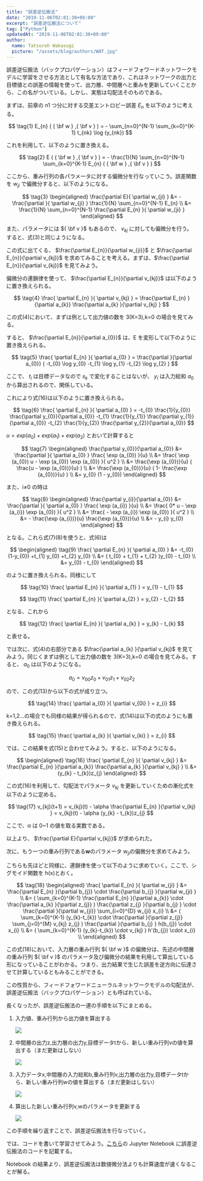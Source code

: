 ```yaml
---
title: "誤差逆伝搬法"
date: "2019-11-06T02:01:30+09:00"
excerpt: "誤差逆伝搬法について"
tag: ["Python"]
updatedAt: "2019-11-06T02:01:30+09:00"
author:
  name: Tatsuroh Wakasugi
  picture: "/assets/blog/authors/WAT.jpg"
---
```


誤差逆伝搬法（バックプロパゲーション）はフィードフォワードネットワークモデルに学習をさせる方法として有名な方法であり、これはネットワークの出力と目標値との誤差の情報を使って、出力層、中間層へと重みを更新していくことから、この名がついている。しかし、実態は勾配法そのものである。

まずは、前章の n1 つ分に対する交差エントロピー誤差 $E_{n}$ を以下のように考える。

$$
\tag{1}  E_{n} ( { \bf w } ,{ \bf v } ) = - \sum_{n=0}^{N-1} \sum_{k=0}^{K-1} t_{nk} \log (y_{nk})
$$

これを利用して、以下のように置き換える。

$$
\tag{2}  E ( { \bf w } ,{ \bf v } ) = - \frac{1}{N} \sum_{n=0}^{N-1} \sum_{k=0}^{K-1} E_{n} ( { \bf w } ,{ \bf v } )
$$

ここから、重み行列の各パラメータに対する偏微分を行なっていこう。誤差関数を $w_{ji}$ で偏微分すると、以下のようになる。

$$
\tag{3}
\begin{aligned}
\frac{\partial E}{ \partial w_{ji} }
    &= - \frac{\partial }{ \partial w_{ji} } \frac{1}{N} \sum_{n=0}^{N-1} E_{n} \\
    &= \frac{1}{N} \sum_{n=0}^{N-1} \frac{\partial E_{n} }{ \partial w_{ji} }
\end{aligned}
$$

また、パラメータには ${ \bf v }$ もあるので、 $v_{kj}$ に対しても偏微分を行う。すると、式(3)と同じようになる。

この式に出てくる、 $\frac{\partial E_{n}}{\partial w_{ji}}$ と $\frac{\partial E_{n}}{\partial v_{kj}}$ を求めてみることを考える。まずは、$\frac{\partial E_{n}}{\partial v_{kj}}$ を見てみよう。

偏微分の連鎖律を使って、 $\frac{\partial E_{n}}{\partial v_{kj}}$ は以下のように置き換えられる。

$$
\tag{4}  \frac{ \partial E_{n} }{ \partial v_{kj} } = \frac{\partial E_{n} }{\partial a_{k}}  \frac{\partial a_{k} }{\partial v_{kj} }
$$

この式(4)において、まずは例として出力値の数を 3(K=3),k=0 の場合を見てみる。

すると、 $\frac{\partial E_{n}}{\partial a_{0}}$ は、E を変形して以下のように置き換えられる。

$$
\tag{5}  \frac{ \partial E_{n} }{ \partial a_{0} } = \frac{\partial }{\partial a_{0}} ( -t_{0} \log y_{0} -t_{1} \log y_{1} -t_{2} \log y_{2} )
$$

ここで、 $t_{i}$ は目標データなので $s_{k}$ で変化することはないが、 $y_{i}$ は入力総和 $a_{0}$ から算出されるので、関係している。

これにより式(16)は以下のように置き換えられる。

$$
\tag{6}  \frac{ \partial E_{n} }{ \partial a_{0} } = -t_{0} \frac{1}{y_{0}} \frac{\partial y_{0}}{\partial a_{0}} -t_{1} \frac{1}{y_{1}} \frac{\partial y_{1}}{\partial a_{0}} -t_{2} \frac{1}{y_{2}} \frac{\partial y_{2}}{\partial a_{0}}
$$

$u=exp(a_{0}) + exp(a_{1}) + exp(a_{2})$ とおいて計算すると

$$
\tag{7}
\begin{aligned}
\frac{\partial y_{0}}{\partial a_{0}}
    &= \frac{\partial }{ \partial a_{0} } \frac{ \exp (a_{0}) }{u} \\
    &= \frac{ \exp (a_{0}) u - \exp (a_{0}) \exp (a_{0}) }{ u^2 }  \\
    &= \frac{\exp (a_{0})}{u} ( \frac{u - \exp (a_{0})}{u} ) \\
    &= \frac{\exp (a_{0})}{u} ( 1- \frac{\exp (a_{0})}{u} ) \\
    &= y_{0} (1 - y_{0})
\end{aligned}
$$

また、i≠0 の時は

$$
\tag{8}
\begin{aligned}
\frac{\partial y_{i}}{\partial a_{0}}
    &= \frac{\partial }{ \partial a_{0} } \frac{ \exp (a_{i}) }{u} \\
    &= \frac{ 0* u - \exp (a_{i}) \exp (a_{0}) }{ u^2 }  \\
    &= \frac{ - \exp (a_{i}) \exp (a_{0}) }{ u^2 }  \\
    &= - \frac{\exp (a_{i})}{u} \frac{\exp (a_{0})}{u} \\
    &= - y_{i} y_{0}
\end{aligned}
$$

となる。これら式(7)(8)を使うと、式(6)は

$$
\begin{aligned}
\tag{9}  \frac{ \partial E_{n} }{ \partial a_{0} }
        &= -t_{0} (1-y_{0}) +t_{1} y_{0} +t_{2} y_{0} \\
        &= ( t_{0} + t_{1} + t_{2} )y_{0} - t_{0} \\
        &= y_{0} - t_{0}
\end{aligned}
$$

のように置き換えられる。同様にして

$$
\tag{10}  \frac{ \partial E_{n} }{ \partial a_{1} } = y_{1} - t_{1}
$$

$$
\tag{11}  \frac{ \partial E_{n} }{ \partial a_{2} } = y_{2} - t_{2}
$$

となる、これから

$$
\tag{12}  \frac{ \partial E_{n} }{ \partial a_{k} } = y_{k} - t_{k}
$$

と表せる。

では次に、式(4)の右部分である $\frac{\partial a_{k} }{\partial v_{kj}$ を見てみよう。同じくまずは例として出力値の数を 3(K=3),k=0 の場合を見てみる。すると、 $a_{0}$ は以下のようになる。

$$
\tag{13}  a_{0}= v_{00} z_{0} + v_{01} z_{1} + v_{02} z_{2}
$$

ので、この式(13)から以下の式が成り立つ。

$$
\tag{14}  \frac{ \partial a_{0} }{ \partial v_{0i} } = z_{i}
$$

k=1,2...の場合でも同様の結果が得られるので、式(14)は以下の式のようにも置き換えられる。

$$
\tag{15}  \frac{ \partial a_{k} }{ \partial v_{ki} } = z_{i}
$$

では、この結果を式(15)と合わせてみよう。すると、以下のようになる。

$$
\begin{aligned}
\tag{16}  \frac{ \partial E_{n} }{ \partial v_{kj} }
    &= \frac{\partial E_{n} }{\partial a_{k}}  \frac{\partial a_{k} }{\partial v_{kj} } \\
    &= (y_{k} - t_{k})z_{j}
\end{aligned}
$$

この式(16)を利用して、勾配法でパラメータ $v_{kj}$ を更新していくための漸化式を以下のように定める。

$$
\tag{17}  v_{kj}(t+1)
    = v_{kj}(t) - \alpha \frac{\partial E_{n} }{\partial v_{kj} }
    = v_{kj}(t) - \alpha (y_{k} - t_{k})z_{j}
$$

ここで、α は 0~1 の値を取る実数である。

以上より、 $\frac{\partial E}{\partial v_{kj}}$ が求められた。

次に、もう一つの重み行列である<b>w</b>のパラメータ w<sub>ji</sub>の偏微分を求めてみよう。

こちらも先ほどと同様に、連鎖律を使って以下のように求めていく。ここで、シグモイド関数を h(x)とおく。

$$
\tag{18}
\begin{aligned}
\frac{ \partial E_{n} }{ \partial w_{ji} }
    &= \frac{\partial E_{n} }{\partial b_{j}} \cdot \frac{\partial b_{j} }{\partial w_{ji} } \\
    &= ( \sum_{k=0}^{K-1} \frac{\partial E_{n} }{\partial a_{k}} \cdot \frac{\partial a_{k} }{\partial z_{j}} ) \frac{\partial z_{j} }{\partial b_{j} } \cdot  \frac{\partial  }{\partial w_{ji}} \sum_{i=0}^{D} w_{ji} x_{i} \\
    &= ( \sum_{k=0}^{K-1} (y_{k}-t_{k}) \cdot \frac{\partial }{\partial z_{j}} \sum_{j=0}^{M} v_{kj} z_{j} ) \frac{\partial }{\partial b_{j} } h(b_{j}) \cdot x_{i} \\
    &= ( \sum_{k=0}^{K-1} (y_{k}-t_{k}) \cdot v_{kj} ) h'(b_{j}) \cdot x_{i} \\
\end{aligned}
$$

この式(18)において、入力層の重み行列 ${ \bf w }$ の偏微分は、先述の中間層の重み行列 ${ \bf v }$ のパラメータ及び偏微分の結果を利用して算出している形になっていることがわかる。つまり、出力結果で生じた誤差を逆方向に伝達させて計算しているともみることができる。

この性質から、フィードフォワードニューラルネットワークモデルの勾配法が、誤差逆伝搬法（バックプロパゲーション）とも呼ばれている。

長くなったが、誤差逆伝搬法の一連の手順を以下にまとめる。

<ol>
<li>入力値、重み行列から出力値を算出する</li>

![](/assets/note/programming/102_machine_learning/1023_deep_learning/back_propagation/Figure_45.png)

<li>中間層の出力z,出力層の出力y,目標データtから、新しい重み行列vの値を算出する（まだ更新はしない）</li>

![](/assets/note/programming/102_machine_learning/1023_deep_learning/back_propagation/Figure_46.png)

<li>入力データx,中間層の入力総和b,重み行列v,出力層の出力y,目標データtから、新しい重み行列wの値を算出する（まだ更新はしない）</li>

![](/assets/note/programming/102_machine_learning/1023_deep_learning/back_propagation/Figure_47.png)

<li>算出した新しい重み行列v,wのパラメータを更新する</li>

![](/assets/note/programming/102_machine_learning/1023_deep_learning/back_propagation/Figure_48.png)

</ol>

この手順を繰り返すことで、誤差逆伝搬法を行なっていく。

では、コードを書いて学習させてみよう。[こちら](https://github.com/WAT36/python/blob/master/machine_learning/deeplearning/back_propagation.ipynb)の Jupyter Notebook に誤差逆伝搬法のコードを記載する。

Notebook の結果より、誤差逆伝搬法は数値微分法よりも計算速度が速くなることが解る。
